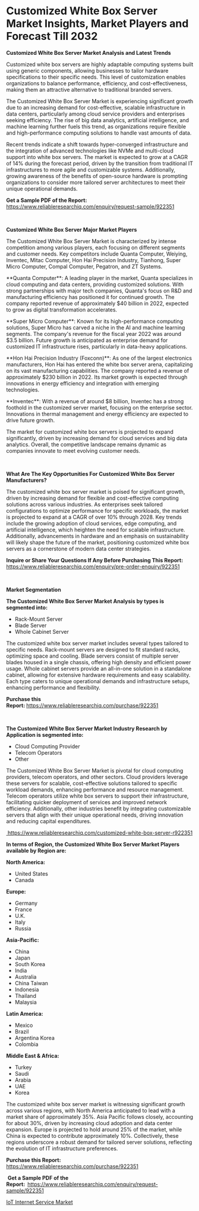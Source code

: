 <p><h1>Customized White Box Server Market Insights, Market Players and Forecast Till 2032</h1></p><p><strong>Customized White Box Server Market Analysis and Latest Trends</strong></p>
<p><p>Customized white box servers are highly adaptable computing systems built using generic components, allowing businesses to tailor hardware specifications to their specific needs. This level of customization enables organizations to balance performance, efficiency, and cost-effectiveness, making them an attractive alternative to traditional branded servers. </p><p>The Customized White Box Server Market is experiencing significant growth due to an increasing demand for cost-effective, scalable infrastructure in data centers, particularly among cloud service providers and enterprises seeking efficiency. The rise of big data analytics, artificial intelligence, and machine learning further fuels this trend, as organizations require flexible and high-performance computing solutions to handle vast amounts of data. </p><p>Recent trends indicate a shift towards hyper-converged infrastructure and the integration of advanced technologies like NVMe and multi-cloud support into white box servers. The market is expected to grow at a CAGR of 14% during the forecast period, driven by the transition from traditional IT infrastructures to more agile and customizable systems. Additionally, growing awareness of the benefits of open-source hardware is prompting organizations to consider more tailored server architectures to meet their unique operational demands.</p></p>
<p><strong>Get a Sample PDF of the Report:&nbsp;</strong> <a href="https://www.reliableresearchiq.com/enquiry/request-sample/922351?utm_campaign=3279&utm_medium=2&utm_source=Github&utm_content=ia&utm_term=07032025&utm_id=customized-white-box-server">https://www.reliableresearchiq.com/enquiry/request-sample/922351</a></p>
<p>&nbsp;</p>
<p><strong>Customized White Box Server Major Market Players</strong></p>
<p><p>The Customized White Box Server Market is characterized by intense competition among various players, each focusing on different segments and customer needs. Key competitors include Quanta Computer, Weiying, Inventec, Mitac Computer, Hon Hai Precision Industry, Tianhong, Super Micro Computer, Compal Computer, Pegatron, and ZT Systems.</p><p>**Quanta Computer**: A leading player in the market, Quanta specializes in cloud computing and data centers, providing customized solutions. With strong partnerships with major tech companies, Quanta's focus on R&D and manufacturing efficiency has positioned it for continued growth. The company reported revenue of approximately $40 billion in 2022, expected to grow as digital transformation accelerates.</p><p>**Super Micro Computer**: Known for its high-performance computing solutions, Super Micro has carved a niche in the AI and machine learning segments. The company's revenue for the fiscal year 2022 was around $3.5 billion. Future growth is anticipated as enterprise demand for customized IT infrastructure rises, particularly in data-heavy applications.</p><p>**Hon Hai Precision Industry (Foxconn)**: As one of the largest electronics manufacturers, Hon Hai has entered the white box server arena, capitalizing on its vast manufacturing capabilities. The company reported a revenue of approximately $230 billion in 2022. Its market growth is expected through innovations in energy efficiency and integration with emerging technologies.</p><p>**Inventec**: With a revenue of around $8 billion, Inventec has a strong foothold in the customized server market, focusing on the enterprise sector. Innovations in thermal management and energy efficiency are expected to drive future growth.</p><p>The market for customized white box servers is projected to expand significantly, driven by increasing demand for cloud services and big data analytics. Overall, the competitive landscape remains dynamic as companies innovate to meet evolving customer needs.</p></p>
<p>&nbsp;</p>
<p><strong>What Are The Key Opportunities For Customized White Box Server Manufacturers?</strong></p>
<p><p>The customized white box server market is poised for significant growth, driven by increasing demand for flexible and cost-effective computing solutions across various industries. As enterprises seek tailored configurations to optimize performance for specific workloads, the market is projected to expand at a CAGR of over 10% through 2028. Key trends include the growing adoption of cloud services, edge computing, and artificial intelligence, which heighten the need for scalable infrastructure. Additionally, advancements in hardware and an emphasis on sustainability will likely shape the future of the market, positioning customized white box servers as a cornerstone of modern data center strategies.</p></p>
<p><strong>Inquire or Share Your Questions If Any Before Purchasing This Report:</strong> <a href="https://www.reliableresearchiq.com/enquiry/pre-order-enquiry/922351?utm_campaign=3279&utm_medium=2&utm_source=Github&utm_content=ia&utm_term=07032025&utm_id=customized-white-box-server">https://www.reliableresearchiq.com/enquiry/pre-order-enquiry/922351</a></p>
<p>&nbsp;</p>
<p><strong>Market Segmentation</strong></p>
<p><strong>The Customized White Box Server Market Analysis by types is segmented into:</strong></p>
<p><ul><li>Rack-Mount Server</li><li>Blade Server</li><li>Whole Cabinet Server</li></ul></p>
<p><p>The customized white box server market includes several types tailored to specific needs. Rack-mount servers are designed to fit standard racks, optimizing space and cooling. Blade servers consist of multiple server blades housed in a single chassis, offering high density and efficient power usage. Whole cabinet servers provide an all-in-one solution in a standalone cabinet, allowing for extensive hardware requirements and easy scalability. Each type caters to unique operational demands and infrastructure setups, enhancing performance and flexibility.</p></p>
<p><strong>Purchase this Report:&nbsp;</strong><a href="https://www.reliableresearchiq.com/purchase/922351?utm_campaign=3279&utm_medium=2&utm_source=Github&utm_content=ia&utm_term=07032025&utm_id=customized-white-box-server">https://www.reliableresearchiq.com/purchase/922351</a></p>
<p>&nbsp;</p>
<p><strong>The Customized White Box Server Market Industry Research by Application is segmented into:</strong></p>
<p><ul><li>Cloud Computing Provider</li><li>Telecom Operators</li><li>Other</li></ul></p>
<p><p>The Customized White Box Server Market is pivotal for cloud computing providers, telecom operators, and other sectors. Cloud providers leverage these servers for scalable, cost-effective solutions tailored to specific workload demands, enhancing performance and resource management. Telecom operators utilize white box servers to support their infrastructure, facilitating quicker deployment of services and improved network efficiency. Additionally, other industries benefit by integrating customizable servers that align with their unique operational needs, driving innovation and reducing capital expenditures.</p></p>
<p><a href="https://www.reliableresearchiq.com/customized-white-box-server-r922351?utm_campaign=3279&utm_medium=2&utm_source=Github&utm_content=ia&utm_term=07032025&utm_id=customized-white-box-server">&nbsp;https://www.reliableresearchiq.com/customized-white-box-server-r922351</a></p>
<p><strong>In terms of Region, the Customized White Box Server Market Players available by Region are:</strong></p>
<p>
    <p> <strong> North America: </strong>
        <ul>
            <li>United States</li>
            <li>Canada</li>
        </ul>
        </p> 
    <p> <strong> Europe: </strong>
        <ul>
            <li>Germany</li>
            <li>France</li>
            <li>U.K.</li>
            <li>Italy</li>
            <li>Russia</li>
        </ul>
        </p> 
    <p> <strong> Asia-Pacific: </strong>
        <ul>
            <li>China</li>
            <li>Japan</li>
            <li>South Korea</li>
            <li>India</li>
            <li>Australia</li>
            <li>China Taiwan</li>
            <li>Indonesia</li>
            <li>Thailand</li>
            <li>Malaysia</li>
        </ul>
        </p> 
    <p> <strong> Latin America: </strong>
        <ul>
            <li>Mexico</li>
            <li>Brazil</li>
            <li>Argentina Korea</li>
            <li>Colombia</li>
        </ul>
        </p> 
    <p> <strong> Middle East & Africa: </strong>
        <ul>
            <li>Turkey</li>
            <li>Saudi</li>
            <li>Arabia</li>
            <li>UAE</li>
            <li>Korea</li>
        </ul>
    </p>
    </p>
<p><p>The customized white box server market is witnessing significant growth across various regions, with North America anticipated to lead with a market share of approximately 35%. Asia Pacific follows closely, accounting for about 30%, driven by increasing cloud adoption and data center expansion. Europe is projected to hold around 25% of the market, while China is expected to contribute approximately 10%. Collectively, these regions underscore a robust demand for tailored server solutions, reflecting the evolution of IT infrastructure preferences.</p></p>
<p><strong>Purchase this Report: </strong><a href="https://www.reliableresearchiq.com/purchase/922351?utm_campaign=3279&utm_medium=2&utm_source=Github&utm_content=ia&utm_term=07032025&utm_id=customized-white-box-server">https://www.reliableresearchiq.com/purchase/922351</a></p>
<p>&nbsp;<strong>Get a Sample PDF of the Report:&nbsp;&nbsp;</strong><a href="https://www.reliableresearchiq.com/enquiry/request-sample/922351?utm_campaign=3279&utm_medium=2&utm_source=Github&utm_content=ia&utm_term=07032025&utm_id=customized-white-box-server">https://www.reliableresearchiq.com/enquiry/request-sample/922351</a></p>
<p><strong></strong></p>
<p><p><a href="https://github.com/lestymbango/Market-Research-Report-List-1/blob/main/iot-internet-service-market.md?utm_campaign=3279&utm_medium=2&utm_source=Github&utm_content=ia&utm_term=07032025&utm_id=customized-white-box-server">IoT Internet Service Market</a></p></p>